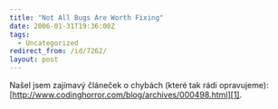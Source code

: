 ```yaml
---
title: "Not All Bugs Are Worth Fixing"
date: 2006-01-31T19:36:00Z
tags:
  - Uncategorized
redirect_from: /id/7262/
layout: post
---
```

Našel jsem zajímavý článeček o chybách (které tak rádi opravujeme): [http://www.codinghorror.com/blog/archives/000498.html][1].

[1]: http://www.codinghorror.com/blog/archives/000498.html